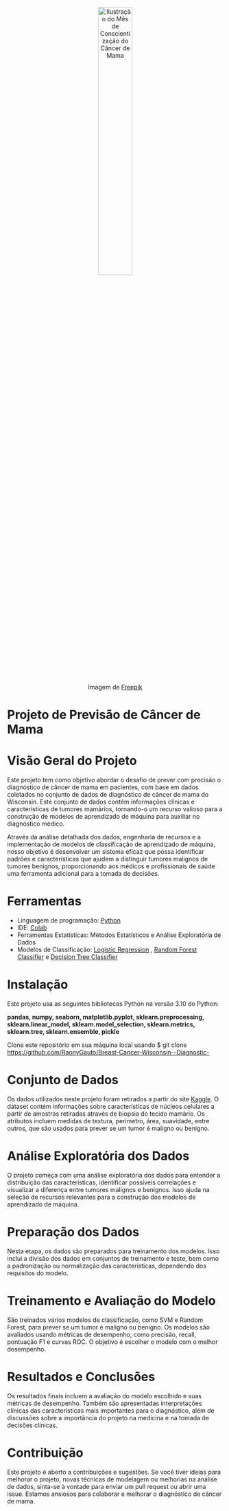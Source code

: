 <div align="center">
  
  <img src="https://img.freepik.com/vetores-gratis/ilustracao-do-mes-de-conscientizacao-do-cancer-de-mama-plana_23-2149680731.jpg" alt="Ilustração do Mês de Conscientização do Câncer de Mama" width="40%">

  Imagem de <a href="https://br.freepik.com/vetores-gratis/ilustracao-do-mes-de-conscientizacao-do-cancer-de-mama-plana_31693124.htm#from_view=detail_collection">Freepik</a>

</div>

# Projeto de Previsão de Câncer de Mama

# Visão Geral do Projeto
Este projeto tem como objetivo abordar o desafio de prever com precisão o diagnóstico de câncer de mama em pacientes, com base em dados coletados no conjunto de dados de diagnóstico de câncer de mama do Wisconsin. Este conjunto de dados contém informações clínicas e características de tumores mamários, tornando-o um recurso valioso para a construção de modelos de aprendizado de máquina para auxiliar no diagnóstico médico.

Através da análise detalhada dos dados, engenharia de recursos e a implementação de modelos de classificação de aprendizado de máquina, nosso objetivo é desenvolver um sistema eficaz que possa identificar padrões e características que ajudem a distinguir tumores malignos de tumores benignos, proporcionando aos médicos e profissionais de saúde uma ferramenta adicional para a tomada de decisões.

# Ferramentas
* Linguagem de programação: [Python](https://www.python.org/)
* IDE: [Colab](https://colab.research.google.com/)
* Ferramentas Estatísticas: Métodos Estatísticos e Análise Exploratória de Dados
* Modelos de Classificação: [Logistic Regression](https://scikit-learn.org/stable/modules/generated/sklearn.linear_model.LogisticRegression.html) , [Random Forest Classifier](https://scikit-learn.org/stable/modules/generated/sklearn.ensemble.RandomForestClassifier.html ) e [Decision Tree Classifier](https://scikit-learn.org/stable/modules/generated/sklearn.tree.DecisionTreeClassifier.html)

# Instalação
Este projeto usa as seguintes bibliotecas Python na versão 3.10 do Python:

__pandas, numpy, seaborn, matplotlib.pyplot, sklearn.preprocessing, sklearn.linear_model, sklearn.model_selection, sklearn.metrics, sklearn.tree, sklearn.ensemble, pickle__

Clone este repositório em sua máquina local usando $ git clone https://github.com/RaonyGauto/Breast-Cancer-Wisconsin--Diagnostic-

# Conjunto de Dados
Os dados utilizados neste projeto foram retirados a partir do site [Kaggle](https://www.kaggle.com/datasets/uciml/breast-cancer-wisconsin-data). O dataset contém informações sobre características de núcleos celulares a partir de amostras retiradas através de biopsia do tecido mamário. Os atributos incluem medidas de textura, perímetro, área, suavidade, entre outros, que são usados para prever se um tumor é maligno ou benigno.

# Análise Exploratória dos Dados
O projeto começa com uma análise exploratória dos dados para entender a distribuição das características, identificar possíveis correlações e visualizar a diferença entre tumores malignos e benignos. Isso ajuda na seleção de recursos relevantes para a construção dos modelos de aprendizado de máquina.

# Preparação dos Dados
Nesta etapa, os dados são preparados para treinamento dos modelos. Isso inclui a divisão dos dados em conjuntos de treinamento e teste, bem como a padronização ou normalização das características, dependendo dos requisitos do modelo.

# Treinamento e Avaliação do Modelo
São treinados vários modelos de classificação, como SVM e Random Forest, para prever se um tumor é maligno ou benigno. Os modelos são avaliados usando métricas de desempenho, como precisão, recall, pontuação F1 e curvas ROC. O objetivo é escolher o modelo com o melhor desempenho.

# Resultados e Conclusões
Os resultados finais incluem a avaliação do modelo escolhido e suas métricas de desempenho. Também são apresentadas interpretações clínicas das características mais importantes para o diagnóstico, além de discussões sobre a importância do projeto na medicina e na tomada de decisões clínicas.

# Contribuição
Este projeto é aberto a contribuições e sugestões. Se você tiver ideias para melhorar o projeto, novas técnicas de modelagem ou melhorias na análise de dados, sinta-se à vontade para enviar um pull request ou abrir uma issue. Estamos ansiosos para colaborar e melhorar o diagnóstico de câncer de mama.
